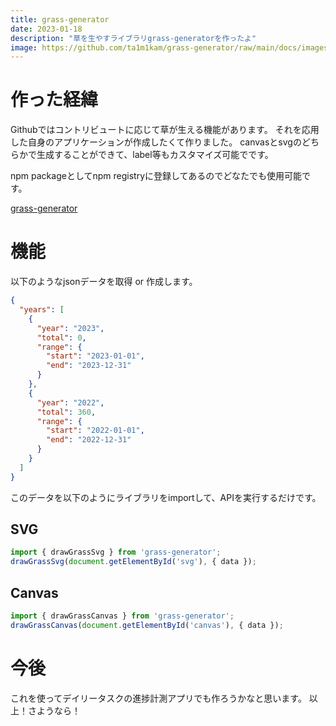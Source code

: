 ```yaml
---
title: grass-generator
date: 2023-01-18
description: "草を生やすライブラリgrass-generatorを作ったよ"
image: https://github.com/ta1m1kam/grass-generator/raw/main/docs/images/example.png
---
```


# 作った経緯
Githubではコントリビュートに応じて草が生える機能があります。
それを応用した自身のアプリケーションが作成したくて作りました。
canvasとsvgのどちらかで生成することができて、label等もカスタマイズ可能でです。

npm packageとしてnpm registryに登録してあるのでどなたでも使用可能です。

[grass-generator](https://www.npmjs.com/package/grass-generator)

# 機能

以下のようなjsonデータを取得 or 作成します。

```json
{
  "years": [
    {
      "year": "2023",
      "total": 0,
      "range": {
        "start": "2023-01-01",
        "end": "2023-12-31"
      }
    },
    {
      "year": "2022",
      "total": 360,
      "range": {
        "start": "2022-01-01",
        "end": "2022-12-31"
      }
    }
  ]
}
```

このデータを以下のようにライブラリをimportして、APIを実行するだけです。

## SVG
```js
import { drawGrassSvg } from 'grass-generator';
drawGrassSvg(document.getElementById('svg'), { data });
```

## Canvas
```js
import { drawGrassCanvas } from 'grass-generator';
drawGrassCanvas(document.getElementById('canvas'), { data });
```


# 今後
これを使ってデイリータスクの進捗計測アプリでも作ろうかなと思います。
以上！さようなら！

